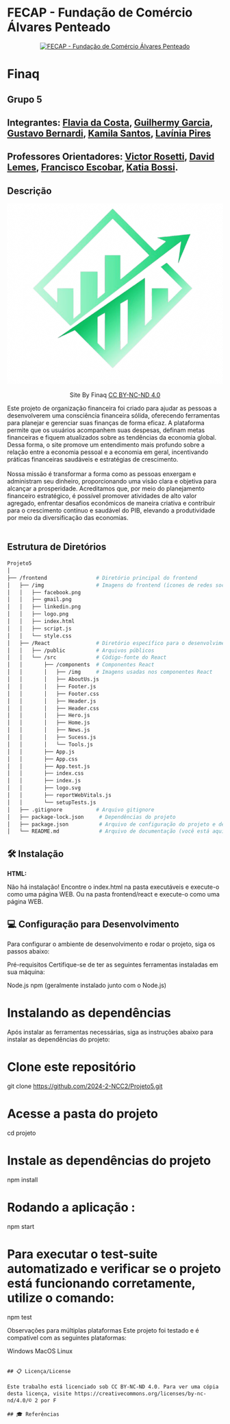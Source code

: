 # FECAP - Fundação de Comércio Álvares Penteado

<p align="center">
<a href= "https://www.fecap.br/"><img src="https://encrypted-tbn0.gstatic.com/images?q=tbn:ANd9GcRhZPrRa89Kma0ZZogxm0pi-tCn_TLKeHGVxywp-LXAFGR3B1DPouAJYHgKZGV0XTEf4AE&usqp=CAU" alt="FECAP - Fundação de Comércio Álvares Penteado" border="0"></a>
</p>

# Finaq

## Grupo 5

## Integrantes: <a href="www.linkedin.com/in/flavia-costa-157aa2191">Flavia da Costa</a>, <a href="https://www.linkedin.com/in/guilhermy-lisboa-garcia-385656223/">Guilhermy Garcia</a>, <a href="https://www.linkedin.com/in/gustavo-bernardi-r/">Gustavo Bernardi</a>, <a href="https://www.linkedin.com/in/kamila-santos-695a78261/">Kamila Santos</a>, <a href="https://www.linkedin.com/in/lavinia-pireslp/">Lavínia Pires</a>

## Professores Orientadores: <a href="https://www.linkedin.com/in/victorbarq/">Victor Rosetti</a>, <a href="https://www.linkedin.com/in/dolemes/">David Lemes</a>, <a href="https://www.linkedin.com/in/francisco-escobar/">Francisco Escobar</a>, <a href="https://www.linkedin.com/in/katia-bossi/">Katia Bossi</a>.

## Descrição

<p align="center">
<img src="./imagens/logo.jpeg" alt="logo do site" border="0">
 <p align="center">
 Site By Finaq <a rel="license" href="https://creativecommons.org/licenses/by-nc-nd/4.0/© 2">CC BY-NC-ND 4.0</a>



</p>

Este projeto de organização financeira foi criado para ajudar as pessoas a desenvolverem uma consciência financeira sólida, oferecendo ferramentas para planejar e gerenciar suas finanças de forma eficaz. A plataforma permite que os usuários acompanhem suas despesas, definam metas financeiras e fiquem atualizados sobre as tendências da economia global. Dessa forma, o site promove um entendimento mais profundo sobre a relação entre a economia pessoal e a economia em geral, incentivando práticas financeiras saudáveis e estratégias de crescimento.
<br><br>
Nossa missão é transformar a forma como as pessoas enxergam e administram seu dinheiro, proporcionando uma visão clara e objetiva para alcançar a prosperidade. Acreditamos que, por meio do planejamento financeiro estratégico, é possível promover atividades de alto valor agregado, enfrentar desafios econômicos de maneira criativa e contribuir para o crescimento contínuo e saudável do PIB, elevando a produtividade por meio da diversificação das economias.
<br><br>


## Estrutura de Diretórios

```bash
Projeto5
│
├── /frontend                # Diretório principal do frontend
│   ├── /img                 # Imagens do frontend (ícones de redes sociais, logotipo)
│   │   ├── facebook.png
│   │   ├── gmail.png
│   │   ├── linkedin.png
│   │   ├── logo.png
│   │   ├── index.html
│   │   ├── script.js
│   │   └── style.css
│   ├── /React               # Diretório específico para o desenvolvimento em React
│   │   ├── /public          # Arquivos públicos
│   │   └── /src             # Código-fonte do React
│   │       ├── /components  # Componentes React
│   │       │   ├── /img     # Imagens usadas nos componentes React
│   │       │   ├── AboutUs.js
│   │       │   ├── Footer.js
│   │       │   ├── Footer.css
│   │       │   ├── Header.js
│   │       │   ├── Header.css
│   │       │   ├── Hero.js
│   │       │   ├── Home.js
│   │       │   ├── News.js
│   │       │   ├── Sucess.js
│   │       │   └── Tools.js
│   │       ├── App.js
│   │       ├── App.css
│   │       ├── App.test.js
│   │       ├── index.css
│   │       ├── index.js
│   │       ├── logo.svg
│   │       ├── reportWebVitals.js
│   │       └── setupTests.js
│   ├── .gitignore           # Arquivo gitignore
│   ├── package-lock.json     # Dependências do projeto
│   ├── package.json          # Arquivo de configuração do projeto e dependências
│   └── README.md             # Arquivo de documentação (você está aqui).


```

## 🛠 Instalação


<b>HTML:</b>

Não há instalação!
Encontre o index.html na pasta executáveis e execute-o como uma página WEB. Ou na pasta frontend/react e execute-o como uma página WEB.

## 💻 Configuração para Desenvolvimento

Para configurar o ambiente de desenvolvimento e rodar o projeto, siga os passos abaixo:

Pré-requisitos
Certifique-se de ter as seguintes ferramentas instaladas em sua máquina:

Node.js
npm (geralmente instalado junto com o Node.js)

# Instalando as dependências

Após instalar as ferramentas necessárias, siga as instruções abaixo para instalar as dependências do projeto:

# Clone este repositório
git clone https://github.com/2024-2-NCC2/Projeto5.git

# Acesse a pasta do projeto
cd projeto

# Instale as dependências do projeto
npm install

# Rodando a aplicação :

 npm start

 # Para executar o test-suite automatizado e verificar se o projeto está funcionando corretamente, utilize o comando:

npm test

Observações para múltiplas plataformas
Este projeto foi testado e é compatível com as seguintes plataformas:

Windows
MacOS
Linux


```

## 📋 Licença/License

Este trabalho está licenciado sob CC BY-NC-ND 4.0. Para ver uma cópia desta licença, visite https://creativecommons.org/licenses/by-nc-nd/4.0/© 2 por F

## 🎓 Referências


